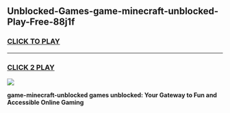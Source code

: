 
## Unblocked-Games-game-minecraft-unblocked-Play-Free-88j1f
<h3>
<a href="https://premium76.site?title=game-minecraft-unblocked&ref=21A">CLICK TO PLAY</a></h3>
<hr>

<h3>
<a href="https://premium76.site?title=game-minecraft-unblocked&ref=21A">CLICK 2 PLAY</a>
  
</h3>

<a href="https://premium76.site?title=game-minecraft-unblocked&ref=21A"><img src="https://clearcache.store/games.png"></a>


**game-minecraft-unblocked games unblocked: Your Gateway to Fun and Accessible Online Gaming**
